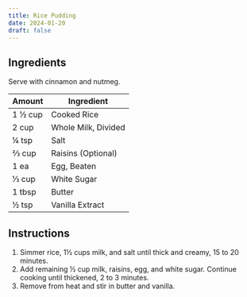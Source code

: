 ```yaml
---
title: Rice Pudding
date: 2024-01-20
draft: false
---
```


## Ingredients

Serve with cinnamon and nutmeg.

| Amount  | Ingredient          |
|---------|---------------------|
| 1 ½ cup | Cooked Rice         |
| 2 cup   | Whole Milk, Divided |
| ¼ tsp   | Salt                |
| ⅔ cup   | Raisins (Optional)  |
| 1 ea    | Egg, Beaten         |
| ⅓ cup   | White Sugar         |
| 1 tbsp  | Butter              |
| ½ tsp   | Vanilla Extract     |

## Instructions

1. Simmer rice, 1½ cups milk, and salt until thick and creamy, 15 to 20 minutes.
2. Add remaining ½ cup milk, raisins, egg, and white sugar. Continue cooking until thickened, 2 to 3 minutes.
3. Remove from heat and stir in butter and vanilla.
